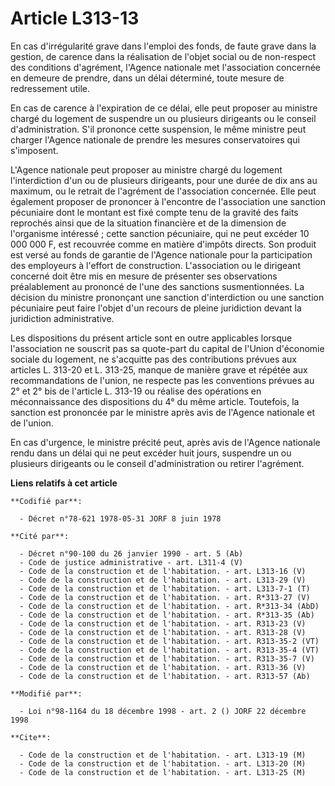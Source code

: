 # Article L313-13

En cas d'irrégularité grave dans l'emploi des fonds, de faute grave dans la gestion, de carence dans la réalisation de
l'objet social ou de non-respect des conditions d'agrément, l'Agence nationale met l'association concernée en demeure de
prendre, dans un délai déterminé, toute mesure de redressement utile.

En cas de carence à l'expiration de ce délai, elle peut proposer au ministre chargé du logement de suspendre un ou plusieurs
dirigeants ou le conseil d'administration. S'il prononce cette suspension, le même ministre peut charger l'Agence nationale
de prendre les mesures conservatoires qui s'imposent.

L'Agence nationale peut proposer au ministre chargé du logement l'interdiction d'un ou de plusieurs dirigeants, pour une
durée de dix ans au maximum, ou le retrait de l'agrément de l'association concernée. Elle peut également proposer de
prononcer à l'encontre de l'association une sanction pécuniaire dont le montant est fixé compte tenu de la gravité des faits
reprochés ainsi que de la situation financière et de la dimension de l'organisme intéressé ; cette sanction pécuniaire, qui
ne peut excéder 10 000 000 F, est recouvrée comme en matière d'impôts directs. Son produit est versé au fonds de garantie de
l'Agence nationale pour la participation des employeurs à l'effort de construction. L'association ou le dirigeant concerné
doit être mis en mesure de présenter ses observations préalablement au prononcé de l'une des sanctions susmentionnées. La
décision du ministre prononçant une sanction d'interdiction ou une sanction pécuniaire peut faire l'objet d'un recours de
pleine juridiction devant la juridiction administrative.

Les dispositions du présent article sont en outre applicables lorsque l'association ne souscrit pas sa quote-part du capital
de l'Union d'économie sociale du logement, ne s'acquitte pas des contributions prévues aux articles L. 313-20 et L. 313-25,
manque de manière grave et répétée aux recommandations de l'union, ne respecte pas les conventions prévues au 2° et 2° bis de
l'article L. 313-19 ou réalise des opérations en méconnaissance des dispositions du 4° du même article. Toutefois, la
sanction est prononcée par le ministre après avis de l'Agence nationale et de l'union.

En cas d'urgence, le ministre précité peut, après avis de l'Agence nationale rendu dans un délai qui ne peut excéder huit
jours, suspendre un ou plusieurs dirigeants ou le conseil d'administration ou retirer l'agrément.

**Liens relatifs à cet article**

	**Codifié par**:

	  - Décret n°78-621 1978-05-31 JORF 8 juin 1978

	**Cité par**:

	  - Décret n°90-100 du 26 janvier 1990 - art. 5 (Ab)
	  - Code de justice administrative - art. L311-4 (V)
	  - Code de la construction et de l'habitation. - art. L313-16 (V)
	  - Code de la construction et de l'habitation. - art. L313-29 (V)
	  - Code de la construction et de l'habitation. - art. L313-7-1 (T)
	  - Code de la construction et de l'habitation. - art. R*313-27 (V)
	  - Code de la construction et de l'habitation. - art. R*313-34 (AbD)
	  - Code de la construction et de l'habitation. - art. R*313-35 (Ab)
	  - Code de la construction et de l'habitation. - art. R313-23 (V)
	  - Code de la construction et de l'habitation. - art. R313-28 (V)
	  - Code de la construction et de l'habitation. - art. R313-35-2 (VT)
	  - Code de la construction et de l'habitation. - art. R313-35-4 (VT)
	  - Code de la construction et de l'habitation. - art. R313-35-7 (V)
	  - Code de la construction et de l'habitation. - art. R313-36 (V)
	  - Code de la construction et de l'habitation. - art. R313-57 (Ab)

	**Modifié par**:

	  - Loi n°98-1164 du 18 décembre 1998 - art. 2 () JORF 22 décembre 1998

	**Cite**:

	  - Code de la construction et de l'habitation. - art. L313-19 (M)
	  - Code de la construction et de l'habitation. - art. L313-20 (M)
	  - Code de la construction et de l'habitation. - art. L313-25 (M)
